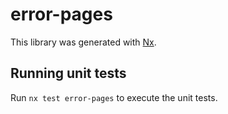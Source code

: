 # error-pages

This library was generated with [Nx](https://nx.dev).

## Running unit tests

Run `nx test error-pages` to execute the unit tests.
